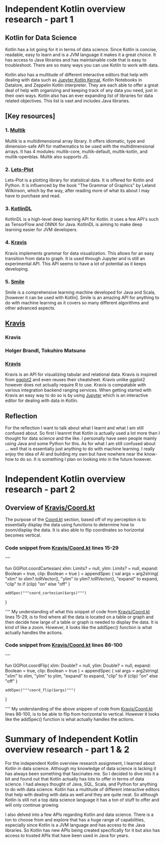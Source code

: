 # Independent Kotlin overview research - part 1

## Kotlin for Data Science
Kotlin has a lot going for it in terms of data science. Since Kotlin is concise, readable, easy to learn and is a JVM language it makes it a great choice. It has access to Java libraries and has maintainable code that is easy to troubleshoot. There are so many ways you can use Kotlin to work with data.

Kotlin also has a multitude of different interactive editors that help with dealing with data such as [Jupyter Kotlin Kernal](https://github.com/Kotlin/kotlin-jupyter), Kotlin Notebooks in Datalore, and Zeppelin Kotlin interpreter. They are each able to offer a great deal of help with organizing and keeping track of any data you need, just in their own ways. Kotlin also has an ever expanding list of libraries for data related objectives. This list is vast and includes Java libraries.

## \[Key resources\]
### 1. [Multik](https://github.com/Kotlin/multik)
Multik is a multidimensional array library. It offers idiomatic, type and dimension-safe API for mathematics to be used with the multidimensional arrays. It has 4 modules: multik-core, multik-default, multik-kotlin, and multik-openblas. Multik also supports JS. 
### 2. [Lets-Plot](https://github.com/JetBrains/lets-plot)
Lets-Plot is a plotting library for statistical data. It is offered for Kotlin and Python. It is influenced by the book "The Grammar of Graphics" by Leland Wilkinson, which by the way, after reading more of what its about I may have to purchase and read.
### 3. [KotlinDL](https://github.com/Kotlin/kotlindl)
KotlinDL is a high-level deep learning API for Kotlin. it uses a few API's such as TensorFlow and ONNX for Java. KotlinDL is aiming to make deep learning easier for JVM developers. 
### 4. [Kravis](https://github.com/holgerbrandl/kravis)
Kravis implements grammar for data visualization. This allows for an easy transition from data to graph. It is used through Jupyter and is still an experimental API. This API seems to have a lot of potential as it keeps developing.
### 5. [Smile](https://github.com/haifengl/smile)
Smile is a comprehensive learning machine developed for Java and Scala, [however it can be used with Kotlin]. Smile is an amazing API for anything to do with machine learning as it covers so many different algorithms and other advanced aspects. 

## [Kravis](https://github.com/holgerbrandl/kravis)
### Kravis
### Holger Brandl, Tokuhiro Matsuno
### [Kravis](https://github.com/holgerbrandl/kravis)

Kravis is an API for visualizing tabular and relational data. Kravis is inspired from [ggplot2](https://ggplot2.tidyverse.org/) and even reuses their cheatsheet. Kravis unlike ggplot2 however does not actually require R to use. Kravis is compatable with various integration backend ranging services. When getting started with Kravis an easy way to do so is by using [Jupyter](https://github.com/Kotlin/kotlin-jupyter) which is an interactive editor for dealing with data in Kotlin.

## Reflection
For the reflection I want to talk about what I learnt and what I am still confused about. So first I leanrnt that Kotlin is actually used a lot more than I thought for data science and the like. I personally have seen people mainly using Java and some Python for this. As for what I am still confused about ... well that is essentially just anything to do with machine learning. I really enjoy the idea of AI and building my own but have nowhere near the know-how to do so. It is something I plan on looking into in the future however.

# Independent Kotlin overview research - part 2

## Overview of [Kravis/Coord.kt](https://github.com/holgerbrandl/kravis/blob/master/src/main/kotlin/kravis/Coord.kt)
The purpose of the [Coord.kt](https://github.com/holgerbrandl/kravis/blob/master/src/main/kotlin/kravis/Coord.kt) section, based off of my perception is to essentially display the data using functions to determine how to zoom/display the data. It is also able to flip coordinates so horizontal becomes vertical.

### Code snippet from [Kravis/Coord.kt](https://github.com/holgerbrandl/kravis/blob/master/src/main/kotlin/kravis/Coord.kt) lines 15-29
''''

fun GGPlot.coordCartesian(
    xlim: Limits? = null,
    ylim: Limits? = null,
    expand: Boolean = true,
    clip: Boolean = true
) = appendSpec {
    val args = arg2string(
        "xlim" to xlim?.toRVector(),
        "ylim" to ylim?.toRVector(),
        "expand" to expand,
        "clip" to if (clip) "on" else "off"
    )

    addSpec("""coord_cartesian($args)""")
}

''''
My understanding of what this snippet of code from [Kravis/Coord.kt](https://github.com/holgerbrandl/kravis/blob/master/src/main/kotlin/kravis/Coord.kt) lines 15-29, is to find where all the data is located on a table or graph and then decide how large of a table or graph is needed to display the data. It is kind of like a zoom. However, it looks like the addSpec() function is what actually handles the actions.

### Code snippet from [Kravis/Coord.kt](https://github.com/holgerbrandl/kravis/blob/master/src/main/kotlin/kravis/Coord.kt) lines 86-100
''''

fun GGPlot.coordFlip(
    xlim: Double? = null,
    ylim: Double? = null,
    expand: Boolean = true,
    clip: Boolean = true
) = appendSpec {
    val args = arg2string(
        "xlim" to xlim,
        "ylim" to ylim,
        "expand" to expand,
        "clip" to if (clip) "on" else "off"
    )

    addSpec("""coord_flip($args)""")
}

''''
My understanding of the above snippen of code from [Kravis/Coord.kt](https://github.com/holgerbrandl/kravis/blob/master/src/main/kotlin/kravis/Coord.kt) lines 86-100, is to be able to flip from horizontal to vertical. However it looks like the addSpec() function is what actually handles the actions.

# Summary of Independent Kotlin overview research - part 1 & 2
For the independent Kotlin overview research assignment, I learned about Kotlin in data science. Although my knowledge of data science is lacking it has always been something that fascinates me. So I decided to dive into it a bit and found out that Kotlin actually has lots to offer in terms of data science. I had always thought of Java, SQL, Scala, and Python for anything to do with data science. Kotlin has a multitude of different interactive editors that help with dealing with data as well and they are quite neat. So although Kotlin is still not a top data science language it has a ton of stuff to offer and will only continue growing.

I also delved into a few APIs regarding Kotlin and data science. There is a ton to choose from and explore that has a huge range of capabilities, especially since Kotlin is a JVM language and has access to the Java libraries. So Kotlin has new APIs being created specifically for it but also has access to trusted APIs that have been used in Java for years.
